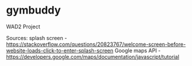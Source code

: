 # gymbuddy
WAD2 Project

Sources:
splash screen  - https://stackoverflow.com/questions/20823767/welcome-screen-before-website-loads-click-to-enter-splash-screen
Google maps API - https://developers.google.com/maps/documentation/javascript/tutorial